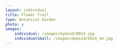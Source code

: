 ```yaml
---
layout: individual
title: Flower Trail
type: Botanical Garden
photo: y
images:
    individual: /images/mymind/0014.jpg
    individualSmall: /images/mymind/0014_sm.jpg    
---
```

